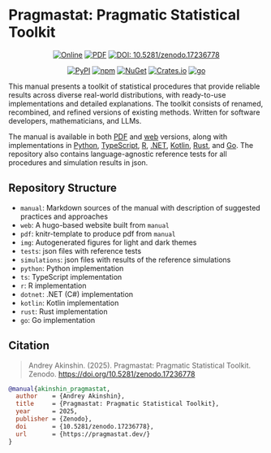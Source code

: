 # Pragmastat: Pragmatic Statistical Toolkit

<div align="center">

  [![Online](https://img.shields.io/github/v/release/AndreyAkinshin/pragmastat?label=Online)](https://pragmastat.dev)
  [![PDF](https://img.shields.io/github/v/release/AndreyAkinshin/pragmastat?label=PDF)](https://pragmastat.dev/pragmastat.pdf)
  [![DOI: 10.5281/zenodo.17236778](https://zenodo.org/badge/doi/10.5281/zenodo.17236778.svg)](https://doi.org/10.5281/zenodo.17236778)

</div>

<div align="center">

  [![PyPI](https://img.shields.io/pypi/v/pragmastat?color=009E73)](https://pypi.org/project/pragmastat/)
  [![npm](https://img.shields.io/npm/v/pragmastat?color=009E73)](https://www.npmjs.com/package/pragmastat)
  [![NuGet](https://img.shields.io/nuget/v/Pragmastat?color=009E73)](https://www.nuget.org/packages/Pragmastat/)
  [![Crates.io](https://img.shields.io/crates/v/pragmastat.svg?color=009E73)](https://crates.io/crates/pragmastat)
  [![go](https://img.shields.io/github/v/release/AndreyAkinshin/pragmastat?display_name=tag&label=go&color=009E73)](https://pkg.go.dev/github.com/AndreyAkinshin/pragmastat/go/v3)

</div>

This manual presents a toolkit of statistical procedures that
  provide reliable results across diverse real-world distributions,
  with ready-to-use implementations and detailed explanations.
The toolkit consists of renamed, recombined, and refined versions of existing methods.
Written for software developers, mathematicians, and LLMs.

The manual is available in both [PDF](https://pragmastat.dev/pragmastat.pdf) and [web](https://pragmastat.dev) versions,
  along with implementations in
  [Python](https://pragmastat.dev/#python),
  [TypeScript](https://pragmastat.dev/#ts),
  [R](https://pragmastat.dev/#r),
  [.NET](https://pragmastat.dev/#dotnet),
  [Kotlin](https://pragmastat.dev/#kotlin),
  [Rust](https://pragmastat.dev/#rust),
  and [Go](https://pragmastat.dev/#go).
The repository also contains language-agnostic reference tests for all procedures and simulation results in json.

## Repository Structure

- `manual`: Markdown sources of the manual with description of suggested practices and approaches
- `web`: A hugo-based website built from `manual`
- `pdf`: knitr-template to produce pdf from `manual`
- `img`: Autogenerated figures for light and dark themes
- `tests`: json files with reference tests
- `simulations`: json files with results of the reference simulations
- `python`: Python implementation
- `ts`: TypeScript implementation
- `r`: R implementation
- `dotnet`: .NET (C#) implementation
- `kotlin`: Kotlin implementation
- `rust`: Rust implementation
- `go`: Go implementation

## Citation

> Andrey Akinshin. (2025). Pragmastat: Pragmatic Statistical Toolkit. Zenodo. https://doi.org/10.5281/zenodo.17236778

```bib
@manual{akinshin_pragmastat,
  author    = {Andrey Akinshin},
  title     = {Pragmastat: Pragmatic Statistical Toolkit},
  year      = 2025,
  publisher = {Zenodo},
  doi       = {10.5281/zenodo.17236778},
  url       = {https://pragmastat.dev/}
}
```